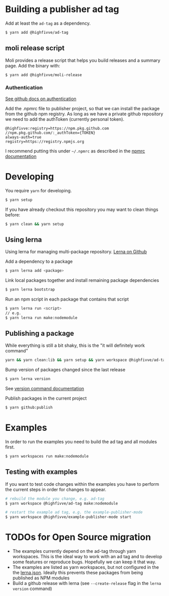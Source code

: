 
# Building a publisher ad tag

Add at least the `ad-tag` as a dependency.

```bash
$ yarn add @highfivve/ad-tag
```

## moli release script

Moli provides a release script that helps you build releases and a summary page.
Add the binary with:

```bash
$ yarn add @highfivve/moli-release
```

### Authentication
[See github docs on authentication](https://docs.github.com/en/free-pro-team@latest/packages/using-github-packages-with-your-projects-ecosystem/configuring-npm-for-use-with-github-packages)

Add the .npmrc file to publisher project, so that we can install the package from the github npm registry.
As long as we have a private github repository we need to add the authToken (currently personal token).

```
@highfivve:registry=https://npm.pkg.github.com
//npm.pkg.github.com/:_authToken={TOKEN}
always-auth=true
registry=https://registry.npmjs.org
```

I recommend putting this under `~/.npmrc` as described in the [npmrc documentation](https://docs.npmjs.com/cli/v6/configuring-npm/npmrc)

# Developing

You require `yarn` for developing.

```bash
$ yarn setup
```

If you have already checkout this repository you may want to clean things before:

```bash
$ yarn clean && yarn setup
```

## Using lerna

Using lerna for managing multi-package repository. [Lerna on Github](https://github.com/lerna/lerna)

Add a dependency to a package
```bash
$ yarn lerna add <package>
```

Link local packages together and install remaining package dependencies
```bash
$ yarn lerna bootstrap
```

Run an npm script in each package that contains that script
```bash
$ yarn lerna run <script>
// e.g.
$ yarn lerna run make:nodemodule
```

## Publishing a package

While everything is still a bit shaky, this is the "it will definitely work command"

```bash
yarn && yarn clean:lib && yarn setup && yarn workspace @highfivve/ad-tag make:nodemodule && yarn lerna version && yarn github:publish
```


Bump version of packages changed since the last release
```bash
$ yarn lerna version
```

See [version command documentation](https://github.com/lerna/lerna/tree/main/commands/version)

Publish packages in the current project
```bash
$ yarn github:publish
```

# Examples

In order to run the examples you need to build the ad tag and all modules first.

```bash
$ yarn workspaces run make:nodemodule
```

## Testing with examples

If you want to test code changes within the examples you have to perform the current steps
in order for changes to appear.

```bash
# rebuild the module you change, e.g. ad-tag
$ yarn workspace @highfivve/ad-tag make:nodemodule

# restart the example ad tag, e.g. the example-publisher-mode
$ yarn workspace @highfivve/example-publisher-mode start
```

# TODOs for Open Source migration

- The examples currently depend on the ad-tag through yarn workspaces.
  This is the ideal way to work with an ad tag and to develop some features or reproduce bugs.
  Hopefully we can keep it that way.
- The examples are listed as yarn workspaces, but not configured in the the [lerna.json](lerna.json).
  Ideally this prevents these packages from being published as NPM modules
- Build a github release with lerna (see `--create-release` flag in the `lerna version` command)

